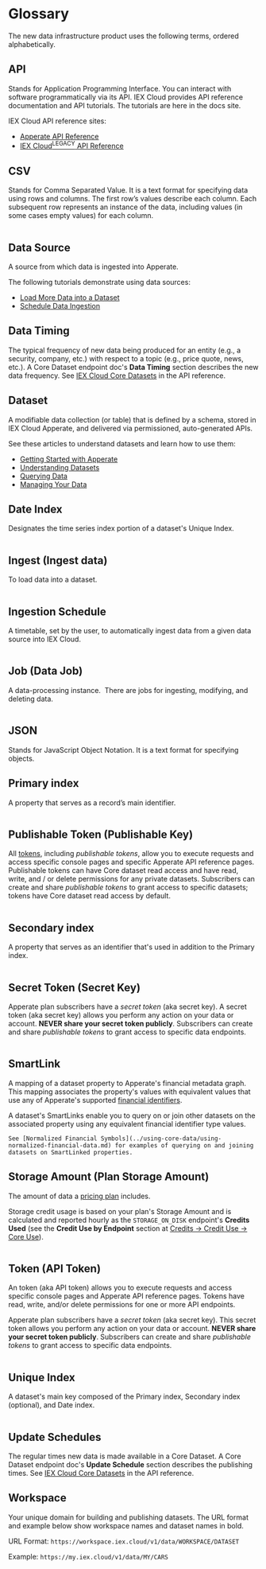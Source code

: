 # Glossary

The new data infrastructure product uses the following terms, ordered alphabetically.

## API

Stands for Application Programming Interface. You can interact with software programmatically via its API. IEX Cloud provides API reference documentation and API tutorials. The tutorials are here in the docs site.

IEX Cloud API reference sites:

- [Apperate API Reference](https://iexcloud.io/docs/)
- [IEX Cloud<sup>LEGACY</sup> API Reference](https://iexcloud.io/docs/api/)

## CSV

Stands for Comma Separated Value. It is a text format for specifying data using rows and columns. The first row’s values describe each column. Each subsequent row represents an instance of the data, including values (in some cases empty values) for each column.

``` {seealso} [Load Data from a File](../load-data/loading-data-from-a-file.md) demonstrates importing data from a CSV file.
```

## Data Source

A source from which data is ingested into Apperate.

The following tutorials demonstrate using data sources:

- [Load More Data into a Dataset](../load-data/load-more-data-into-a-dataset.md)
- [Schedule Data Ingestion](../load-data/scheduling-data-ingestion.md)

## Data Timing

The typical frequency of new data being produced for an entity (e.g., a security, company, etc.) with respect to a topic (e.g., price quote, news, etc.). A Core Dataset endpoint doc's **Data Timing** section describes the new data frequency. See [IEX Cloud Core Datasets](https://iexcloud.io/docs/core) in the API reference.

## Dataset

A modifiable data collection (or table) that is defined by a schema, stored in IEX Cloud Apperate, and delivered via permissioned, auto-generated APIs.

See these articles to understand datasets and learn how to use them:

- [Getting Started with Apperate](../getting-started/getting-started-with-apperate.md)
- [Understanding Datasets](../managing-your-data/understanding-datasets.md)
- [Querying Data](../search-data.md)
- [Managing Your Data](../managing-your-data.md)

## Date Index

Designates the time series index portion of a dataset's Unique Index. 

``` {seealso} [Understanding Datasets](../managing-your-data/understanding-datasets.md#indexing-with-unique-index)
```

## Ingest (Ingest data)

To load data into a dataset. 

``` {seealso} [Load More Data into a Dataset](../load-data/load-more-data-into-a-dataset.md).
```

## Ingestion Schedule

A timetable, set by the user, to automatically ingest data from a given data source into IEX Cloud.

``` {seealso} [Schedule Data Ingestion](../load-data/scheduling-data-ingestion.md)
```

## Job (Data Job)

A data-processing instance.  There are jobs for ingesting, modifying, and deleting data.

``` {seealso} [Monitoring Deployments](../administration/monitoring-deployments.md).
```

## JSON

Stands for JavaScript Object Notation. It is a text format for specifying objects. 

## Primary index

A property that serves as a record’s main identifier.

``` {seealso} [Understanding Datasets](../managing-your-data/understanding-datasets.md#indexing-with-unique-index)
```

<!-- ## Property (Schema Property) - TODO -->

## Publishable Token (Publishable Key)

All [tokens](#token-api-token), including *publishable tokens*, allow you to execute requests and access specific console pages and specific Apperate API reference pages. Publishable tokens can have Core dataset read access and have read, write, and / or delete permissions for any private datasets. Subscribers can create and share *publishable tokens* to grant access to specific datasets; tokens have Core dataset read access by default.

``` {seealso} [Token](#token-api-token) and [Access and Security](../administration/access-and-security.md).
```

<!-- ## Schema (Dataset Schema) - TODO -->

## Secondary index

A property that serves as an identifier that's used in addition to the Primary index.

``` {seealso} [Understanding Datasets](../managing-your-data/understanding-datasets.md#indexing-with-unique-index)
```

## Secret Token (Secret Key)

Apperate plan subscribers have a *secret token* (aka secret key). A secret token (aka secret key) allows you perform any action on your data or account. **NEVER share your secret token publicly**. Subscribers can create and share *publishable tokens* to grant access to specific data endpoints.

``` {seealso} [Token](#token-api-token) and [Access and Security](../administration/access-and-security.md).
```

## SmartLink

A mapping of a dataset property to Apperate's financial metadata graph. This mapping associates the property's values with equivalent values that use any of Apperate's supported [financial identifiers](./financial-identifiers.md).

A dataset's SmartLinks enable you to query on or join other datasets on the associated property using any equivalent financial identifier type values. 

``` {seealso}
See [Normalized Financial Symbols](../using-core-data/using-normalized-financial-data.md) for examples of querying on and joining datasets on SmartLinked properties.
```

## Storage Amount (Plan Storage Amount)

The amount of data a [pricing plan](https://iexcloud.io/pricing/) includes. 

Storage credit usage is based on your plan's Storage Amount and is calculated and reported hourly as the `STORAGE_ON_DISK` endpoint's **Credits Used** (see the **Credit Use by Endpoint** section at [Credits &rarr; Credit Use &rarr; Core Use](https://iexcloud.io/console/usage)).

``` {important} You cannot exceed your plan's Storage Amount. Apperate blocks any attempt to exceed the Storage Amount. You must upgrade your plan (see **Account** &rarr; [**Manage Plan**](https://iexcloud.io/console/manage-plan)) to store more data.
```

## Token (API Token)

An token (aka API token) allows you to execute requests and access specific console pages and Apperate API reference pages. Tokens have read, write, and/or delete permissions for one or more API endpoints.

Apperate plan subscribers have a *secret token* (aka secret key). This secret token allows you perform any action on your data or account. **NEVER share your secret token publicly**. Subscribers can create and share *publishable tokens* to grant access to specific data endpoints.

``` {seealso} [Access and Security](../administration/access-and-security.md)
```

<!-- ## Transform - TODO -->

## Unique Index

A dataset's main key composed of the Primary index, Secondary index (optional), and Date index.

``` {seealso} [Understanding Datasets](../managing-your-data/understanding-datasets.md#indexing-with-unique-index)
```

## Update Schedules

The regular times new data is made available in a Core Dataset.  A Core Dataset endpoint doc's **Update Schedule** section describes the publishing times. See [IEX Cloud Core Datasets](https://iexcloud.io/docs/core) in the API reference. 

## Workspace

Your unique domain for building and publishing datasets. The URL format and example below show workspace names and dataset names in bold.

URL Format: `https://workspace.iex.cloud/v1/data/WORKSPACE/DATASET`

Example: `https://my.iex.cloud/v1/data/MY/CARS`

``` {seealso} [Create a Workspace](../getting-started/getting-started-with-apperate.md#create-a-workspace).
```